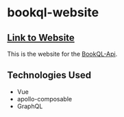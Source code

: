 # bookql-website
## [Link to Website](https://michaelt-w23.github.io/bookql-website/)
This is the website for the [BookQL-Api](https://api.bookql.com/).

## Technologies Used
- Vue
- apollo-composable
- GraphQL
